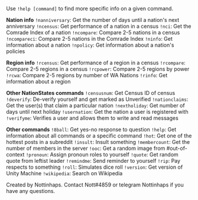 Use `!help [command]` to find more specific info on a given command.

__Nation info__
`!nanniversary`: Get the number of days until a nation's next anniversary
`!ncensus`: Get performance of a nation in a census
`!nci`: Get the Comrade Index of a nation
`!ncompare`: Compare 2-5 nations in a census
`!ncompareci`: Compare 2-5 nations in the Comrade Index
`!ninfo`: Get information about a nation
`!npolicy`: Get information about a nation's policies

__Region info__
`!rcensus`: Get performance of a region in a census
`!rcompare`: Compare 2-5 regions in a census
`!rcpower`: Compare 2-5 regions by power
`!rcwa`: Compare 2-5 regions by number of WA Nations
`!rinfo`: Get information about a region

__Other NationStates commands__
`!censusnum`: Get Census ID of census
`!deverify`: De-verify yourself and get marked as Unverified
`!nationclaims`: Get the user(s) that claim a particular nation
`!nextholiday`: Get number of days until next holiday
`!usernation`: Get the nation a user is registered with
`!verifyme`: Verifies a user and allows them to write and read messages

__Other commands__
`!8ball`: Get yes-no response to question
`!help`: Get information about all commands or a specific command
`!hot`: Get one of the hottest posts in a subreddit
`!insult`: Insult something
`!membercount`: Get the number of members in the server
`!ooc`: Get a random image from #out-of-context 
`!pronoun`: Assign pronoun roles to yourself
`!quote`: Get random quote from leftist leader
`!remindme`: Send reminder to yourself
`!rip`: Pay respects to something
`!roll`: Simulates dice roll
`!version`: Get version of Unity Machine
`!wikipedia`: Search on Wikipedia

Created by Nottinhaps. Contact Nott#4859 or telegram Nottinhaps if you have any questions.